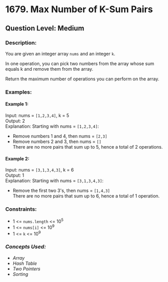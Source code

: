 # 1679. Max Number of K-Sum Pairs
## Question Level: Medium
### Description:
You are given an integer array `nums` and an integer `k`.

In one operation, you can pick two numbers from the array whose sum equals k and remove them from the array.

Return the maximum number of operations you can perform on the array.

### Examples:
#### Example 1:

Input: nums = `[1,2,3,4]`, k = 5  
Output: 2  
Explanation: Starting with nums = `[1,2,3,4]`:  
- Remove numbers 1 and 4, then nums = `[2,3]`  
- Remove numbers 2 and 3, then nums = `[]`  
There are no more pairs that sum up to 5, hence a total of 2 operations.
#### Example 2:

Input: nums = `[3,1,3,4,3]`, k = 6  
Output: 1  
Explanation: Starting with nums = `[3,1,3,4,3]`:  
- Remove the first two 3's, then nums = `[1,4,3]`  
There are no more pairs that sum up to 6, hence a total of 1 operation.  

### Constraints:

- 1 <= `nums.length` <= 10<sup>5</sup>
- 1 <= `nums[i]` <= 10<sup>9</sup>
- 1 <= `k` <= 10<sup>9</sup>

### <i>Concepts Used:
- Array
- Hash Table
- Two Pointers
- Sorting</i>